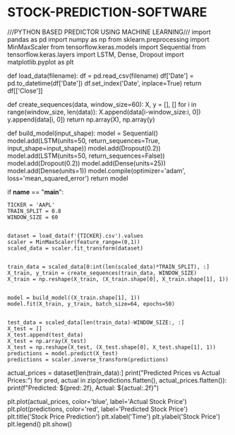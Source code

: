 # STOCK-PREDICTION-SOFTWARE
///PYTHON BASED PREDICTOR USING MACHINE LEARNING///
import pandas as pd
import numpy as np
from sklearn.preprocessing import MinMaxScaler 
from tensorflow.keras.models import Sequential
from tensorflow.keras.layers import LSTM, Dense, Dropout
import matplotlib.pyplot as plt

def load_data(filename):
    df = pd.read_csv(filename)
    df['Date'] = pd.to_datetime(df['Date'])
    df.set_index('Date', inplace=True)
    return df[['Close']]


def create_sequences(data, window_size=60):
    X, y = [], []
    for i in range(window_size, len(data)):
        X.append(data[i-window_size:i, 0])
        y.append(data[i, 0])
    return np.array(X), np.array(y)


def build_model(input_shape):
    model = Sequential()
    model.add(LSTM(units=50, return_sequences=True, input_shape=input_shape))
    model.add(Dropout(0.2))
    model.add(LSTM(units=50, return_sequences=False))
    model.add(Dropout(0.2))
    model.add(Dense(units=25))
    model.add(Dense(units=1))
    model.compile(optimizer='adam', loss='mean_squared_error')
    return model


if __name__ == "__main__":
    
    TICKER = 'AAPL'
    TRAIN_SPLIT = 0.8
    WINDOW_SIZE = 60
    
    
    dataset = load_data(f'{TICKER}.csv').values
    scaler = MinMaxScaler(feature_range=(0,1))
    scaled_data = scaler.fit_transform(dataset)
    
    
    train_data = scaled_data[0:int(len(scaled_data)*TRAIN_SPLIT), :]
    X_train, y_train = create_sequences(train_data, WINDOW_SIZE)
    X_train = np.reshape(X_train, (X_train.shape[0], X_train.shape[1], 1))
    
    
    model = build_model((X_train.shape[1], 1))
    model.fit(X_train, y_train, batch_size=64, epochs=50)
    
    
    test_data = scaled_data[len(train_data)-WINDOW_SIZE:, :]
    X_test = []
    X_test.append(test_data)
    X_test = np.array(X_test)
    X_test = np.reshape(X_test, (X_test.shape[0], X_test.shape[1], 1))
    predictions = model.predict(X_test)
    predictions = scaler.inverse_transform(predictions)
    
actual_prices = dataset[len(train_data):]
print("Predicted Prices vs Actual Prices:")
for pred, actual in zip(predictions.flatten(), actual_prices.flatten()):
    print(f"Predicted: ${pred:.2f}, Actual: ${actual:.2f}")

plt.plot(actual_prices, color='blue', label='Actual Stock Price')
plt.plot(predictions, color='red', label='Predicted Stock Price')
plt.title('Stock Price Prediction')
plt.xlabel('Time')
plt.ylabel('Stock Price')
plt.legend()
plt.show()

